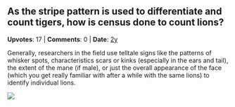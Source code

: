 ## As the stripe pattern is used to differentiate and count tigers, how is census done to count lions?
    
**Upvotes**: 17 | **Comments**: 0 | **Date**: [2y](https://www.quora.com/As-the-stripe-pattern-is-used-to-differentiate-and-count-tigers-how-is-census-done-to-count-lions/answer/Gary-Meaney)

Generally, researchers in the field use telltale signs like the patterns of whisker spots, characteristics scars or kinks (especially in the ears and tail), the extent of the mane (if male), or just the overall appearance of the face (which you get really familiar with after a while with the same lions) to identify individual lions.

![](https://qph.fs.quoracdn.net/main-qimg-f42b1ab3d6048b11d6470159d9b31beb-lq)

